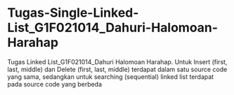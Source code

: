 # Tugas-Single-Linked-List_G1F021014_Dahuri-Halomoan-Harahap
Tugas Linked List_G1F021014_Dahuri Halomoan Harahap. Untuk Insert (first, last, middle) dan Delete (first, last, middle) terdapat dalam satu source code yang sama, sedangkan untuk searching (sequential) linked list terdapat pada source code yang berbeda
